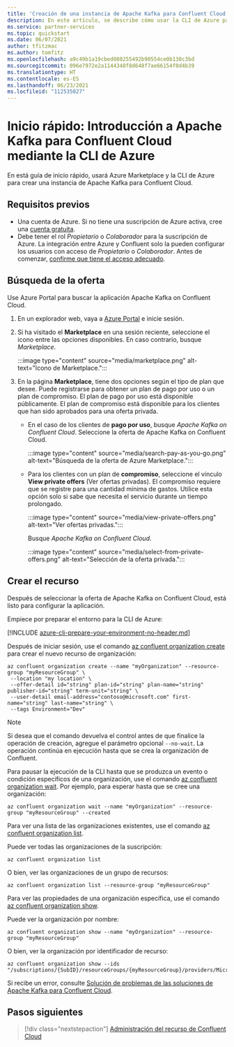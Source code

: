 ```yaml
---
title: 'Creación de una instancia de Apache Kafka para Confluent Cloud mediante la CLI de Azure: soluciones de partners de Azure'
description: En este artículo, se describe cómo usar la CLI de Azure para crear una instancia de Apache Kafka para Confluent Cloud.
ms.service: partner-services
ms.topic: quickstart
ms.date: 06/07/2021
author: tfitzmac
ms.author: tomfitz
ms.openlocfilehash: a9c49b1a19cbed080255492b90554ce0b138c3bd
ms.sourcegitcommit: 096e7972e2a1144348f8d648f7ae66154f0d4b39
ms.translationtype: HT
ms.contentlocale: es-ES
ms.lasthandoff: 06/23/2021
ms.locfileid: "112535027"
---
```

# <a name="quickstart-get-started-with-apache-kafka-for-confluent-cloud---azure-cli"></a>Inicio rápido: Introducción a Apache Kafka para Confluent Cloud mediante la CLI de Azure

En está guía de inicio rápido, usará Azure Marketplace y la CLI de Azure para crear una instancia de Apache Kafka para Confluent Cloud.

## <a name="prerequisites"></a>Requisitos previos

- Una cuenta de Azure. Si no tiene una suscripción de Azure activa, cree una [cuenta gratuita](https://azure.microsoft.com/free/).
- Debe tener el rol _Propietario_ o _Colaborador_ para la suscripción de Azure. La integración entre Azure y Confluent solo la pueden configurar los usuarios con acceso de _Propietario_ o _Colaborador_. Antes de comenzar, [confirme que tiene el acceso adecuado](../../role-based-access-control/check-access.md).

## <a name="find-offer"></a>Búsqueda de la oferta

Use Azure Portal para buscar la aplicación Apache Kafka on Confluent Cloud.

1. En un explorador web, vaya a [Azure Portal](https://portal.azure.com/) e inicie sesión.

1. Si ha visitado el **Marketplace** en una sesión reciente, seleccione el icono entre las opciones disponibles. En caso contrario, busque _Marketplace_.

    :::image type="content" source="media/marketplace.png" alt-text="Icono de Marketplace.":::

1. En la página **Marketplace**, tiene dos opciones según el tipo de plan que desee. Puede registrarse para obtener un plan de pago por uso o un plan de compromiso. El plan de pago por uso está disponible públicamente. El plan de compromiso está disponible para los clientes que han sido aprobados para una oferta privada.

   - En el caso de los clientes de **pago por uso**, busque _Apache Kafka on Confluent Cloud_. Seleccione la oferta de Apache Kafka on Confluent Cloud.

     :::image type="content" source="media/search-pay-as-you-go.png" alt-text="Búsqueda de la oferta de Azure Marketplace.":::

   - Para los clientes con un plan de **compromiso**, seleccione el vínculo **View private offers** (Ver ofertas privadas). El compromiso requiere que se registre para una cantidad mínima de gastos. Utilice esta opción solo si sabe que necesita el servicio durante un tiempo prolongado.

     :::image type="content" source="media/view-private-offers.png" alt-text="Ver ofertas privadas.":::

     Busque _Apache Kafka on Confluent Cloud_.

     :::image type="content" source="media/select-from-private-offers.png" alt-text="Selección de la oferta privada.":::

## <a name="create-resource"></a>Crear el recurso

Después de seleccionar la oferta de Apache Kafka on Confluent Cloud, está listo para configurar la aplicación.

Empiece por preparar el entorno para la CLI de Azure:

[!INCLUDE [azure-cli-prepare-your-environment-no-header.md](../../../includes/azure-cli-prepare-your-environment-no-header.md)]

Después de iniciar sesión, use el comando [az confluent organization create](/cli/azure/confluent/organization#az_confluent_organization_create) para crear el nuevo recurso de organización:

```azurecli
az confluent organization create --name "myOrganization" --resource-group "myResourceGroup" \
 --location "my location" \ 
 --offer-detail id="string" plan-id="string" plan-name="string" publisher-id="string" term-unit="string" \ 
 --user-detail email-address="contoso@microsoft.com" first-name="string" last-name="string" \ 
 --tags Environment="Dev" 
```

> [!NOTE]
> Si desea que el comando devuelva el control antes de que finalice la operación de creación, agregue el parámetro opcional `--no-wait`. La operación continúa en ejecución hasta que se crea la organización de Confluent.
 
Para pausar la ejecución de la CLI hasta que se produzca un evento o condición específicos de una organización, use el comando [az confluent organization wait](/cli/azure/confluent/organization#az_confluent_organization_wait). Por ejemplo, para esperar hasta que se cree una organización:

```azurecli
az confluent organization wait --name "myOrganization" --resource-group "myResourceGroup" --created
```

Para ver una lista de las organizaciones existentes, use el comando [az confluent organization list](/cli/azure/confluent/organization#az_confluent_organization_list).

Puede ver todas las organizaciones de la suscripción:

```azurecli
az confluent organization list
```

O bien, ver las organizaciones de un grupo de recursos:

```azurecli
az confluent organization list --resource-group "myResourceGroup"
```

Para ver las propiedades de una organización específica, use el comando [az confluent organization show](/cli/azure/confluent/organization#az_confluent_organization_show).

Puede ver la organización por nombre:

```azurecli
az confluent organization show --name "myOrganization" --resource-group "myResourceGroup"
```

O bien, ver la organización por identificador de recurso:

```azurecli
az confluent organization show --ids "/subscriptions/{SubID}/resourceGroups/{myResourceGroup}/providers/Microsoft.Confluent/organizations/{myOrganization}"
```

Si recibe un error, consulte [Solución de problemas de las soluciones de Apache Kafka para Confluent Cloud](troubleshoot.md).

## <a name="next-steps"></a>Pasos siguientes

> [!div class="nextstepaction"]
> [Administración del recurso de Confluent Cloud](manage.md)
